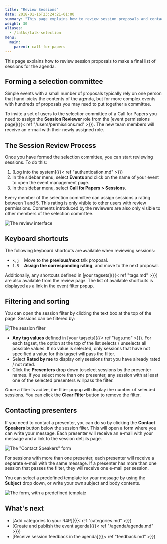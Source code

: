 ```yaml
---
title: "Review Sessions"
date: 2018-01-16T23:24:21+01:00
summary: "This page explains how to review session proposals and contact the presenters, if needed."
weight: 30
aliases:
  - /talks/talk-selection
menu:
  main:
    parent: call-for-papers
---
```


This page explains how to review session proposals to make a final list of sessions for the agenda.

## Forming a selection committee

Simple events with a small number of proposals typically rely on one person that hand-picks the contents of the agenda, but for more complex events with hundreds of proposals you may need to put together a committee.

To invite a set of users to the selection committee of a Call for Papers you need to assign the **Session Reviewer** role from the [event permissions page]({{< ref "/users/permissions.md" >}}). The new team members will receive an e-mail with their newly assigned role.

## The Session Review Process

Once you have formed the selection committee, you can start reviewing sessions. To do this:

1. [Log into the system]({{< ref "authentication.md" >}})
1. In the sidebar menu, select **Events** and click on the name of your event to open the event management page.
1. In the sidebar menu, select **Call for Papers > Sessions**.

Every member of the selection committee can assign sessions a rating between 1 and 5. This rating is only visible to other users with review permissions. Comments introduced by the reviewers are also only visible to other members of the selection committee.

![The review interface](/img/screenshots/c4p/session-review.avif)

## Keyboard shortcuts

The following keyboard shortcuts are available when reviewing sessions:

<ul>
<li><code>k,j</code>&nbsp; &nbsp; Move to the <b>previous/next</b> talk proposal.
</li>
<li><code>1-5</code>&nbsp; &nbsp; <b>Assign the corresponding rating</b>, and move to the next proposal.
</li>
</ul>

Additionally, any shortcuts defined in [your tagsets]({{< ref "tags.md" >}}) are also available from the review page. The list of available shortcuts is displayed as a link in the event filter popup.

## Filtering and sorting

You can open the session filter by clicking the text box at the top of the page. Sessions can be filtered by:

![The session filter](/img/screenshots/c4p/session-filter.avif)

- **Any tag values** defined in [your tagsets]({{< ref "tags.md" >}}). For each tagset, the option at the top of the list selects / unselects all possible values. If no value is selected, only sessions that have not specified a value for this tagset will pass the filter.
- Select **Rated by me** to display only sessions that you have already rated / not rated.
- Click the **Presenters** drop down to select sessions by the presenter names. If you select more than one presenter, any session with at least one of the selected presenters will pass the filter.

Once a filter is active, the filter popup will display the number of selected sessions. You can click the **Clear Filter** button to remove the filter.

## Contacting presenters

If you need to contact a presenter, you can do so by clicking the **Contact Speakers** button below the session filter. This will open a form where you can write your message. Each presenter will receive an e-mail with your message and a link to the session details page.

![The "Contact Speakers" form](/img/screenshots/c4p/session-email.avif)

For sessions with more than one presenter, each presenter will receive a separate e-mail with the same message. If a presenter has more than one session that passes the filter, they will receive one e-mail per session.

You can select a predefined template for your message by using the **Subject** drop down, or write your own subject and body contents.

![The form, with a predefined template](/img/screenshots/c4p/session-email-2.avif)

## What's next

- [Add categories to your R4P]({{< ref "categories.md" >}})
- [Create and publish the event agenda]({{< ref "/agenda/agenda.md" >}})
- [Receive session feedback in the agenda]({{< ref "feedback.md" >}})
